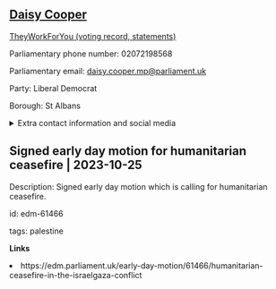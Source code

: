 ## <a href="https://members.parliament.uk/member/4769/contact">Daisy Cooper</a>

<a href="https://www.theyworkforyou.com/mp/25901/daisy_cooper/st_albans">TheyWorkForYou (voting record, statements)</a> 

Parliamentary phone number: 02072198568 

Parliamentary email: daisy.cooper.mp@parliament.uk 

Party: Liberal Democrat 

Borough: St Albans 

<details><summary>Extra contact information and social media</summary> 
<li>Website:</li>
<li>Twitter:</li>
<li>Constituency office phone number: 01727519900</li>
<li>Constituency office email:</li>
<li>Facebook:</li>
<li>Instagram:</li>
<li>Youtube:</li>
<li>Linkedin:</li>
<li>Government department phone number:</li>
<li>Government department email:</li>
<li>Threads:</li>
<li>Party office phone number:</li>
<li>Party office email:</li>
<li>Tiktok:</li>
</details>

## Signed early day motion for humanitarian ceasefire | 2023-10-25

Description: Signed early day motion which is calling for humanitarian ceasefire. 
 
id: edm-61466 

tags: palestine 

**Links** 
 <li>https://edm.parliament.uk/early-day-motion/61466/humanitarian-ceasefire-in-the-israelgaza-conflict</li>
